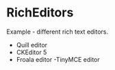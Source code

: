 # RichEditors
Example  - different rich text editors.
 - Quill editor
 - CKEditor 5
 - Froala editor
 -TinyMCE editor
 
